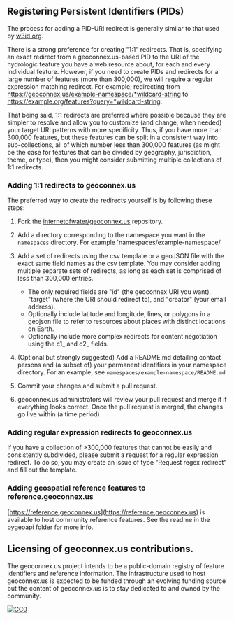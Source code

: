 ## Registering Persistent Identifiers (PIDs)

The process for adding a PID-URI redirect is generally similar to that used by [w3id.org](https://github.com/perma-id/w3id.org).

There is a strong preference for creating "1:1" redirects. That is, specifying an exact redirect from a geoconnex.us-based PID to the URI of the hydrologic feature you have a web resource about, for each and every individual feature. However, if you need to create PIDs and redirects for a large number of features (more than 300,000), we will require a regular expression matching redirect. For example, redirecting from https://geoconnex.us/example-namespace/*wildcard-string to https://example.org/features?query=*wildcard-string.

That being said, 1:1 redirects are preferred where possible because they are simpler to resolve and allow you to customize (and change, when needed) your target URI patterns with more specificity. Thus, if you have more than 300,000 features, but these features can be split in a consistent way into sub-collections, all of which number less than 300,000 features (as might be the case for features that can be divided by geography, jurisdiction, theme, or type), then you might consider submitting multiple collections of 1:1 redirects.

### Adding 1:1 redirects to geoconnex.us

The preferred way to create the redirects yourself is by following these steps:

1. Fork the [internetofwater/geoconnex.us](https://github.com/internetofwater/geoconnex.us) repository.
2. Add a directory corresponding to the namespace you want in the `namespaces` directory. For example 'namespaces/example-namespace/
3. Add a set of redirects using the csv template or a geoJSON file with the exact same field names as the csv template. You may consider adding multiple separate sets of redirects, as long as each set is comprised of less than 300,000 entries.

   - The only required fields are "id" (the geoconnex URI you want), "target" (where the URI should redirect to), and "creator" (your email address).
   - Optionally include latitude and longitude, lines, or polygons in a geojson file to refer to resources about places with distinct locations on Earth.
   - Optionally include more complex redirects for content negotiation using the c1_ and c2_ fields.

4. (Optional but strongly suggested) Add a README.md detailing contact persons and
   (a subset of) your permanent identifiers in your namespace directory. For an example,
   see `namespaces/example-namespace/README.md`
5. Commit your changes and submit a
   pull request.
6. geoconnex.us administrators will review your pull request and merge it if
   everything looks correct. Once the pull request is merged, the changes go
   live within (a time period)

### Adding regular expression redirects to geoconnex.us

If you have a collection of >300,000 features that cannot be easily and consistently subdivided, please submit a request for a regular expression redirect. To do so, you may create an issue of type "Request regex redirect" and fill out the template.

### Adding geospatial reference features to reference.geoconnex.us

[https://reference.geoconnex.us](https://reference.geoconnex.us) is available to host community reference features. See the readme in the pygeoapi folder for more info.

## Licensing of geoconnex.us contributions.

The geoconnex.us project intends to be a public-domain registry of feature identifiers and reference information. The infrastructure used to host geoconnex.us is expected to be funded through an evolving funding source but the content of geoconnex.us is to stay dedicated to and owned by the community.

[![CC0](https://i.creativecommons.org/p/zero/1.0/88x31.png)](https://creativecommons.org/publicdomain/zero/1.0/)